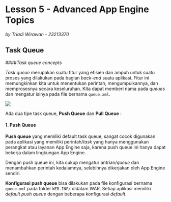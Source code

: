 # Lesson 5 - Advanced App Engine Topics
*by Triadi Wirawan - 23213370*
## Task Queue

####*Task queue concepts*

*Task queue* merupakan suatu fitur yang efisien dan ampuh untuk suatu proses yang dilakukan pada bagian *back-end* suatu aplikasi. Fitur ini memungkinkan kita untuk menentukan perintah, mengumpulkannya, dan memprosesnya secara keseluruhan. Kita dapat memberi nama pada *queues* dan mengatur isinya pada file bernama ```queue.xml```.

![](https://cloud.githubusercontent.com/assets/1955763/5456564/0ab23d0a-8577-11e4-8be8-01f0e066630a.jpg)

Ada dua tipe task queue, **Push Queue** dan **Pull Queue** :

#### 1. Push Queue

**Push queue** yang memiliki default task queue, sangat cocok digunakan pada aplikasi yang memiliki perintah/*task* yang hanya menggunakan perangkat atau layanan App Engine saja, karena push queue ini hanya dapat bekerja dalam lingkungan App Engine.

Dengan push queue ini, kita cukup mengatur antrian/*queue* dan menambahkan perintah kedalamnya, selebihnya dikerjakan oleh App Engine sendiri.

**Konfigurasi push queue** bisa dilakukan pada file konfigurasi bernama ```queue.xml``` pada folder ```WEB-INF/``` didalam WAR. Setiap aplikasi memiliki *default* *push queue* dengan beberapa konfigurasi *default*.



